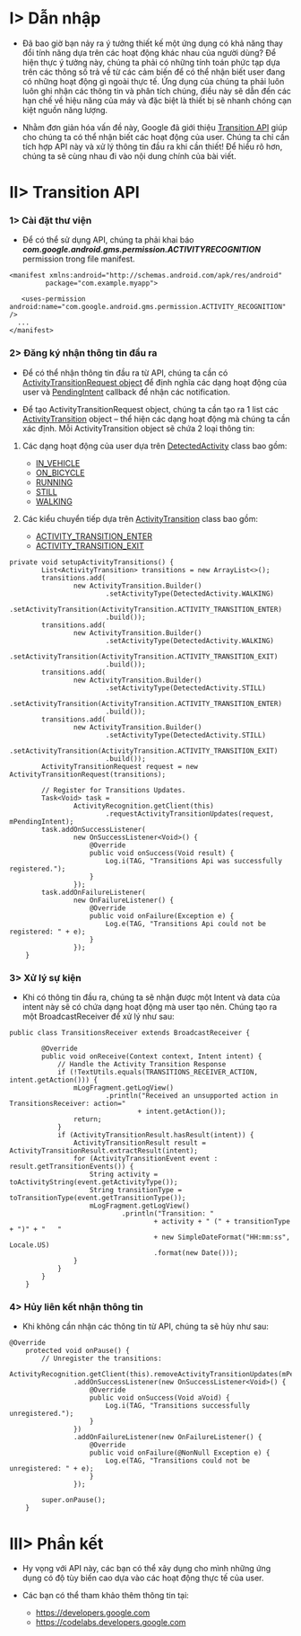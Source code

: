 # I> Dẫn nhập
* Đã bao giờ bạn nảy ra ý tưởng thiết kế một ứng dụng có khả năng thay đổi tính năng dựa trên các hoạt động khác nhau của người dùng? Để hiện thực ý tưởng này, chúng ta phải có những tính toán phức tạp dựa trên các thông số trả về từ các cảm biến để có thể nhận biết user đang có những hoạt động gì ngoài thực tế. Ứng dụng của chúng ta phải luôn luôn ghi nhận các thông tin và phân tích chúng, điều này sẽ dẫn đến các hạn chế về hiệu năng của máy và đặc biệt là thiết bị sẽ nhanh chóng cạn kiệt nguồn năng lượng.

* Nhằm đơn giản hóa vấn đề này, Google đã giới thiệu [Transition API](https://developers.google.com/location-context/activity-recognition/) giúp cho chúng ta có thể nhận biết các hoạt động của user. Chúng ta chỉ cần tích hợp API này và xử lý thông tin đầu ra khi cần thiết! Để hiểu rõ hơn, chúng ta sẽ cùng nhau đi vào nội dung chính của bài viết.

# II> Transition API
### 1> Cài đặt thư viện
* Để có thể sử dụng API, chúng ta phải khai báo ***com.google.android.gms.permission.ACTIVITYRECOGNITION*** permission trong file manifest.

```
<manifest xmlns:android="http://schemas.android.com/apk/res/android"
         package="com.example.myapp">

   <uses-permission android:name="com.google.android.gms.permission.ACTIVITY_RECOGNITION" />
  ...
</manifest>
```

### 2> Đăng ký nhận thông tin đầu ra
* Để có thể nhận thông tin đầu ra từ API, chúng ta cần có [ActivityTransitionRequest object](https://developers.google.com/android/reference/com/google/android/gms/location/ActivityTransitionRequest) để định nghĩa các dạng hoạt động của user và [PendingIntent](https://developer.android.com/reference/android/app/PendingIntent.html) callback để nhận các notification.

* Để tạo ActivityTransitionRequest object, chúng ta cần tạo ra 1 list các [ActivityTransition](https://developers.google.com/android/reference/com/google/android/gms/location/ActivityTransition) object – thể hiện các dạng hoạt động mà chúng ta cần xác định. Mỗi ActivityTransition object sẽ chứa 2 loại thông tin:

1. Các dạng hoạt động của user dựa trên [DetectedActivity](https://developers.google.com/android/reference/com/google/android/gms/location/DetectedActivity) class bao gồm:

   - [IN_VEHICLE](https://developers.google.com/android/reference/com/google/android/gms/location/DetectedActivity.html#IN_VEHICLE)
   - [ON_BICYCLE](https://developers.google.com/android/reference/com/google/android/gms/location/DetectedActivity.html#ON_BICYCLE)
   - [RUNNING](https://developers.google.com/android/reference/com/google/android/gms/location/DetectedActivity.html#RUNNING)
   - [STILL](https://developers.google.com/android/reference/com/google/android/gms/location/DetectedActivity.html#STILL)
   - [WALKING](https://developers.google.com/android/reference/com/google/android/gms/location/DetectedActivity.html#WALKING)

2. Các kiểu chuyển tiếp dựa trên [ActivityTransition](https://developers.google.com/android/reference/com/google/android/gms/location/ActivityTransition) class bao gồm:

   - [ACTIVITY_TRANSITION_ENTER](https://developers.google.com/android/reference/com/google/android/gms/location/ActivityTransition#ACTIVITY_TRANSITION_ENTER) 
   - [ACTIVITY_TRANSITION_EXIT](https://developers.google.com/android/reference/com/google/android/gms/location/ActivityTransition#ACTIVITY_TRANSITION_EXIT)

```
private void setupActivityTransitions() {
        List<ActivityTransition> transitions = new ArrayList<>();
        transitions.add(
                new ActivityTransition.Builder()
                        .setActivityType(DetectedActivity.WALKING)
                        .setActivityTransition(ActivityTransition.ACTIVITY_TRANSITION_ENTER)
                        .build());
        transitions.add(
                new ActivityTransition.Builder()
                        .setActivityType(DetectedActivity.WALKING)
                        .setActivityTransition(ActivityTransition.ACTIVITY_TRANSITION_EXIT)
                        .build());
        transitions.add(
                new ActivityTransition.Builder()
                        .setActivityType(DetectedActivity.STILL)
                        .setActivityTransition(ActivityTransition.ACTIVITY_TRANSITION_ENTER)
                        .build());
        transitions.add(
                new ActivityTransition.Builder()
                        .setActivityType(DetectedActivity.STILL)
                        .setActivityTransition(ActivityTransition.ACTIVITY_TRANSITION_EXIT)
                        .build());
        ActivityTransitionRequest request = new ActivityTransitionRequest(transitions);

        // Register for Transitions Updates.
        Task<Void> task =
                ActivityRecognition.getClient(this)
                        .requestActivityTransitionUpdates(request, mPendingIntent);
        task.addOnSuccessListener(
                new OnSuccessListener<Void>() {
                    @Override
                    public void onSuccess(Void result) {
                        Log.i(TAG, "Transitions Api was successfully registered.");
                    }
                });
        task.addOnFailureListener(
                new OnFailureListener() {
                    @Override
                    public void onFailure(Exception e) {
                        Log.e(TAG, "Transitions Api could not be registered: " + e);
                    }
                });
    }
```

### 3> Xử lý sự kiện
* Khi có thông tin đầu ra, chúng ta sẽ nhận được một Intent và data của intent này sẽ có chứa dạng hoạt động mà user tạo nên. Chúng tạo ra một BroadcastReceiver để xử lý như sau:

```
public class TransitionsReceiver extends BroadcastReceiver {

        @Override
        public void onReceive(Context context, Intent intent) {
            // Handle the Activity Transition Response
            if (!TextUtils.equals(TRANSITIONS_RECEIVER_ACTION, intent.getAction())) {
                mLogFragment.getLogView()
                        .println("Received an unsupported action in TransitionsReceiver: action="
                                + intent.getAction());
                return;
            }
            if (ActivityTransitionResult.hasResult(intent)) {
                ActivityTransitionResult result = ActivityTransitionResult.extractResult(intent);
                for (ActivityTransitionEvent event : result.getTransitionEvents()) {
                    String activity = toActivityString(event.getActivityType());
                    String transitionType = toTransitionType(event.getTransitionType());
                    mLogFragment.getLogView()
                            .println("Transition: "
                                    + activity + " (" + transitionType + ")" + "   "
                                    + new SimpleDateFormat("HH:mm:ss", Locale.US)
                                    .format(new Date()));
                }
            }
        }
    }
```

### 4> Hủy liên kết nhận thông tin
* Khi không cần nhận các thông tin từ API, chúng ta sẽ hủy như sau:
```
@Override
    protected void onPause() {
        // Unregister the transitions:
        ActivityRecognition.getClient(this).removeActivityTransitionUpdates(mPendingIntent)
                .addOnSuccessListener(new OnSuccessListener<Void>() {
                    @Override
                    public void onSuccess(Void aVoid) {
                        Log.i(TAG, "Transitions successfully unregistered.");
                    }
                })
                .addOnFailureListener(new OnFailureListener() {
                    @Override
                    public void onFailure(@NonNull Exception e) {
                        Log.e(TAG, "Transitions could not be unregistered: " + e);
                    }
                });

        super.onPause();
    }
```

# III> Phần kết
* Hy vọng với API này, các bạn có thể xây dụng cho mình những ứng dụng có độ tùy biến cao dựa vào các hoạt động thực tế của user.

* Các bạn có thể tham khảo thêm thông tin tại: 
  - https://developers.google.com
  - https://codelabs.developers.google.com
